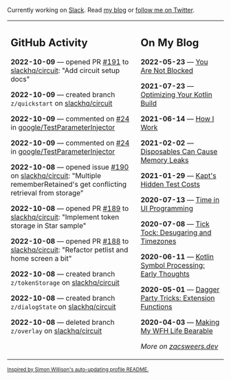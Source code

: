 Currently working on [Slack](https://slack.com/). Read [my blog](https://zacsweers.dev/) or [follow me on Twitter](https://twitter.com/ZacSweers).

<table><tr><td valign="top" width="60%">

## GitHub Activity
<!-- githubActivity starts -->
**2022-10-09** — opened PR [#191](https://github.com/slackhq/circuit/pull/191) to [slackhq/circuit](https://github.com/slackhq/circuit): "Add circuit setup docs"

**2022-10-09** — created branch `z/quickstart` on [slackhq/circuit](https://github.com/slackhq/circuit)

**2022-10-09** — commented on [#24](https://github.com/google/TestParameterInjector/issues/24#issuecomment-1272545244) in [google/TestParameterInjector](https://github.com/google/TestParameterInjector)

**2022-10-09** — commented on [#24](https://github.com/google/TestParameterInjector/issues/24#issuecomment-1272470459) in [google/TestParameterInjector](https://github.com/google/TestParameterInjector)

**2022-10-08** — opened issue [#190](https://github.com/slackhq/circuit/issues/190) on [slackhq/circuit](https://github.com/slackhq/circuit): "Multiple rememberRetained's get conflicting retrieval from storage"

**2022-10-08** — opened PR [#189](https://github.com/slackhq/circuit/pull/189) to [slackhq/circuit](https://github.com/slackhq/circuit): "Implement token storage in Star sample"

**2022-10-08** — opened PR [#188](https://github.com/slackhq/circuit/pull/188) to [slackhq/circuit](https://github.com/slackhq/circuit): "Refactor petlist and home screen a bit"

**2022-10-08** — created branch `z/tokenStorage` on [slackhq/circuit](https://github.com/slackhq/circuit)

**2022-10-08** — created branch `z/dialogState` on [slackhq/circuit](https://github.com/slackhq/circuit)

**2022-10-08** — deleted branch `z/overlay` on [slackhq/circuit](https://github.com/slackhq/circuit)
<!-- githubActivity ends -->
</td><td valign="top" width="40%">

## On My Blog
<!-- blog starts -->
**2022-05-23** — [You Are Not Blocked](https://www.zacsweers.dev/you-are-not-blocked/)

**2021-07-23** — [Optimizing Your Kotlin Build](https://www.zacsweers.dev/optimizing-your-kotlin-build/)

**2021-06-14** — [How I Work](https://www.zacsweers.dev/how-i-work/)

**2021-02-02** — [Disposables Can Cause Memory Leaks](https://www.zacsweers.dev/disposables-can-cause-memory-leaks/)

**2021-01-29** — [Kapt's Hidden Test Costs](https://www.zacsweers.dev/kapts-hidden-test-costs/)

**2020-07-13** — [Time in UI Programming](https://www.zacsweers.dev/time-in-ui/)

**2020-07-08** — [Tick Tock: Desugaring and Timezones](https://www.zacsweers.dev/ticktock-desugaring-timezones/)

**2020-06-11** — [Kotlin Symbol Processing: Early Thoughts](https://www.zacsweers.dev/kotlin-symbol-processor-early-thoughts/)

**2020-05-01** — [Dagger Party Tricks: Extension Functions](https://www.zacsweers.dev/dagger-party-tricks-extension-functions/)

**2020-04-03** — [Making My WFH Life Bearable](https://www.zacsweers.dev/making-wfh-life-bearable/)
<!-- blog ends -->
_More on [zacsweers.dev](https://zacsweers.dev/)_
</td></tr></table>

<sub><a href="https://simonwillison.net/2020/Jul/10/self-updating-profile-readme/">Inspired by Simon Willison's auto-updating profile README.</a></sub>